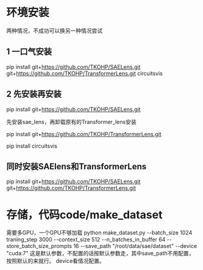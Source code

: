 # 环境安装
两种情况，不成功可以换另一种情况尝试
## 1 一口气安装
pip install git+https://github.com/TKOHP/SAELens.git git+https://github.com/TKOHP/TransformerLens.git circuitsvis
## 2 先安装再安装
pip install git+https://github.com/TKOHP/SAELens.git

先安装sae_lens，再卸载原有的Transformer_lens安装

pip install git+https://github.com/TKOHP/TransformerLens.git 

pip install circuitsvis
## 同时安装SAElens和TransformerLens
pip install git+https://github.com/TKOHP/SAELens.git git+https://github.com/TKOHP/TransformerLens.git
# 存储，代码code/make_dataset
需要多GPU，一个GPU不够加载
python make_dataset.py --batch_size 1024 traning_step 3000 --context_size 512 --n_batches_in_buffer 64 --store_batch_size_prompts 16 --save_path "/root/data/sae/dataset" --device "cuda:7"
这是默认参数，不配置的话按默认参数走，其中save_path不用配置，按照默认的来就行。
device看情况配置。